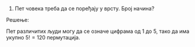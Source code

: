 1. Пет човека треба да се поређају у врсту. Број начина?

Решење:

Пет различитих људи могу да се означе цифрама од 1 до 5, тако да има укупно $5!=120$ пермутација.
